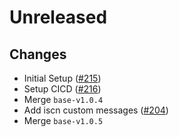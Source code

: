 # Unreleased
## Changes
- Initial Setup ([\#215](https://github.com/forbole/big-dipper-2.0-cosmos/issues/215))
- Setup CICD ([\#216](https://github.com/forbole/big-dipper-2.0-cosmos/issues/216))
- Merge `base-v1.0.4`
- Add iscn custom messages ([\#204](https://github.com/forbole/big-dipper-2.0-cosmos/issues/204))
- Merge `base-v1.0.5`
